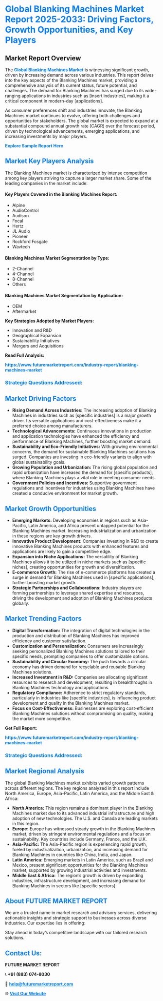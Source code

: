 <h1 style="color: #007BFF;">Global Blanking Machines Market Report 2025-2033: Driving Factors, Growth Opportunities, and Key Players</h1>

<section id="overview">
<h2>Market Report Overview</h2>
<p>The <a href="https://www.futuremarketreport.com/industry-report/blanking-machines-market" style="color: #007BFF; text-decoration: none;"><strong>Global Blanking Machines Market</strong></a> is witnessing significant growth, driven by increasing demand across various industries. This report delves into the key aspects of the Blanking Machines market, providing a comprehensive analysis of its current status, future potential, and challenges. The demand for Blanking Machines has surged due to its wide-ranging applications in industries such as [insert industries], making it a critical component in modern-day [applications].</p>
<p>As consumer preferences shift and industries innovate, the Blanking Machines market continues to evolve, offering both challenges and opportunities for stakeholders. The global market is expected to expand at a substantial compound annual growth rate (CAGR) over the forecast period, driven by technological advancements, emerging applications, and increasing investments by major players.</p>
</section>

<section id="overview">
<p><a href="https://www.futuremarketreport.com/request-sample/reportId=33280" style="color: #007BFF; text-decoration: none;"><strong>Explore Sample Report Here</strong></a></p>
</section>

<section id="key-players">
<h2 style="color: #007BFF;">Market Key Players Analysis</h2>
<p>The Blanking Machines market is characterized by intense competition among key players striving to capture a larger market share. Some of the leading companies in the market include:</p>
<h4>Key Players Covered in the Blanking Machines Report:</h4>
<ul><li>Alpine</li><li>AudioControl</li><li>Audison</li><li>Focal</li><li>Hertz</li><li>JL Audio</li><li>Pioneer</li><li>Rockford Fosgate</li><li>Wavtech</li></ul>
<h4>Blanking Machines Market Segmentation by Type:</h4>
<ul><li>2-Channel</li><li>4-Channel</li><li>8-Channel</li><li>Others</li></ul>

<h4>Blanking Machines Market Segmentation by Application:</h4>
<ul><li>OEM</li><li>Aftermarket</li></ul>
<p><strong>Key Strategies Adopted by Market Players:</strong></p>
<ul>
<li>Innovation and R&D</li>
<li>Geographical Expansion</li>
<li>Sustainability Initiatives</li>
<li>Mergers and Acquisitions</li>
</ul>
</section>

<section>
<p><strong>Read Full Analysis: </strong></p><a href="https://www.futuremarketreport.com/industry-report/blanking-machines-market" style="color: #007BFF; text-decoration: none;"><strong>https://www.futuremarketreport.com/industry-report/blanking-machines-market</strong></a>
<h3 style="color: #007BFF;">Strategic Questions Addressed:</h3>
</section>

<section id="driving-factors">
<h2 style="color: #007BFF;">Market Driving Factors</h2>
<ul>
<li><strong>Rising Demand Across Industries:</strong> The increasing adoption of Blanking Machines in industries such as [specific industries] is a major growth driver. Its versatile applications and cost-effectiveness make it a preferred choice among manufacturers.</li>
<li><strong>Technological Advancements:</strong> Continuous innovations in production and application technologies have enhanced the efficiency and performance of Blanking Machines, further boosting market demand.</li>
<li><strong>Sustainability and Eco-Friendly Initiatives:</strong> With growing environmental concerns, the demand for sustainable Blanking Machines solutions has surged. Companies are investing in eco-friendly variants to align with global sustainability goals.</li>
<li><strong>Growing Population and Urbanization:</strong> The rising global population and rapid urbanization have increased the demand for [specific products], where Blanking Machines plays a vital role in meeting consumer needs.</li>
<li><strong>Government Policies and Incentives:</strong> Supportive government regulations and incentives for industries using Blanking Machines have created a conducive environment for market growth.</li>
</ul>
</section>

<section id="growth-opportunities">
<h2 style="color: #007BFF;">Market Growth Opportunities</h2>
<ul>
<li><strong>Emerging Markets:</strong> Developing economies in regions such as Asia-Pacific, Latin America, and Africa present untapped potential for the Blanking Machines market. Increasing industrialization and urbanization in these regions are key growth drivers.</li>
<li><strong>Innovative Product Development:</strong> Companies investing in R&D to create innovative Blanking Machines products with enhanced features and applications are likely to gain a competitive edge.</li>
<li><strong>Expansion into Niche Applications:</strong> The versatility of Blanking Machines allows it to be utilized in niche markets such as [specific niches], creating opportunities for growth and diversification.</li>
<li><strong>E-commerce Growth:</strong> The rise of e-commerce platforms has created a surge in demand for Blanking Machines used in [specific applications], further boosting market growth.</li>
<li><strong>Strategic Partnerships and Collaborations:</strong> Industry players are forming partnerships to leverage shared expertise and resources, driving the development and adoption of Blanking Machines products globally.</li>
</ul>
</section>

<section id="trending-factors">
<h2 style="color: #007BFF;">Market Trending Factors</h2>
<ul>
<li><strong>Digital Transformation:</strong> The integration of digital technologies in the production and distribution of Blanking Machines has improved efficiency and customer satisfaction.</li>
<li><strong>Customization and Personalization:</strong> Consumers are increasingly seeking personalized Blanking Machines solutions tailored to their specific needs, prompting companies to offer customizable options.</li>
<li><strong>Sustainability and Circular Economy:</strong> The push towards a circular economy has driven demand for recyclable and reusable Blanking Machines solutions.</li>
<li><strong>Increased Investment in R&D:</strong> Companies are allocating significant resources to research and development, resulting in breakthroughs in Blanking Machines technology and applications.</li>
<li><strong>Regulatory Compliance:</strong> Adherence to strict regulatory standards, particularly in industries like [specific industries], is influencing product development and quality in the Blanking Machines market.</li>
<li><strong>Focus on Cost-Effectiveness:</strong> Businesses are exploring cost-efficient Blanking Machines solutions without compromising on quality, making the market more competitive.</li>
</ul>
</section>

<section>
<p><strong>Get Full Report: </strong></p><a href="https://www.futuremarketreport.com/industry-report/blanking-machines-market" style="color: #007BFF; text-decoration: none;"><strong>https://www.futuremarketreport.com/industry-report/blanking-machines-market</strong></a>
<h3 style="color: #007BFF;">Strategic Questions Addressed:</h3>
</section>


<section id="regional-analysis">
<h2 style="color: #007BFF;">Market Regional Analysis</h2>
<p>The global Blanking Machines market exhibits varied growth patterns across different regions. The key regions analyzed in this report include North America, Europe, Asia-Pacific, Latin America, and the Middle East & Africa:</p>
<ul>
<li><strong>North America:</strong> This region remains a dominant player in the Blanking Machines market due to its advanced industrial infrastructure and high adoption of new technologies. The U.S. and Canada are leading markets in this region.</li>
<li><strong>Europe:</strong> Europe has witnessed steady growth in the Blanking Machines market, driven by stringent environmental regulations and a focus on sustainability. Key countries include Germany, France, and the U.K.</li>
<li><strong>Asia-Pacific:</strong> The Asia-Pacific region is experiencing rapid growth, fueled by industrialization, urbanization, and increasing demand for Blanking Machines in countries like China, India, and Japan.</li>
<li><strong>Latin America:</strong> Emerging markets in Latin America, such as Brazil and Mexico, present significant opportunities for the Blanking Machines market, supported by growing industrial activities and investments.</li>
<li><strong>Middle East & Africa:</strong> The region’s growth is driven by expanding industries, infrastructure development, and increasing demand for Blanking Machines in sectors like [specific sectors].</li>
</ul>
</section>

<footer>
<h2 style="color: #007BFF;">About FUTURE MARKET REPORT</h2>
<p>We are a trusted name in market research and advisory services, delivering actionable insights and strategic support to businesses across diverse industries. Our expertise lies in offering:</p>

<p>Stay ahead in today’s competitive landscape with our tailored research solutions.</p>

<h2 style="color: #007BFF;">Contact Us:</h2>
<p><strong>FUTURE MARKET REPORT</strong></p>
<p>📞 <strong>+91 (883) 074-8030</strong></p>
<p>📧 <strong><a href="mailto:help@futuremarketreport.com" style="color: #007BFF;">help@futuremarketreport.com</a></strong></p>
<p>🌐 <strong><a href="https://www.futuremarketreport.com/" style="color: #007BFF;">Visit Our Website</a></strong></p>
</footer>